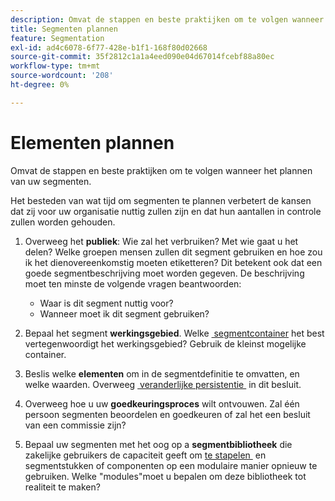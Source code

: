 ```yaml
---
description: Omvat de stappen en beste praktijken om te volgen wanneer het plannen van uw segmenten.
title: Segmenten plannen
feature: Segmentation
exl-id: ad4c6078-6f77-428e-b1f1-168f80d02668
source-git-commit: 35f2812c1a1a4eed090e04d67014fcebf88a80ec
workflow-type: tm+mt
source-wordcount: '208'
ht-degree: 0%

---
```


# Elementen plannen

Omvat de stappen en beste praktijken om te volgen wanneer het plannen van uw segmenten.

Het besteden van wat tijd om segmenten te plannen verbetert de kansen dat zij voor uw organisatie nuttig zullen zijn en dat hun aantallen in controle zullen worden gehouden.

1. Overweeg het **publiek**: Wie zal het verbruiken? Met wie gaat u het delen? Welke groepen mensen zullen dit segment gebruiken en hoe zou ik het dienovereenkomstig moeten etiketteren? Dit betekent ook dat een goede segmentbeschrijving moet worden gegeven. De beschrijving moet ten minste de volgende vragen beantwoorden:

   * Waar is dit segment nuttig voor?
   * Wanneer moet ik dit segment gebruiken?

1. Bepaal het segment **werkingsgebied**. Welke [&#x200B; segmentcontainer &#x200B;](/help/components/segmentation/seg-overview.md) het best vertegenwoordigt het werkingsgebied? Gebruik de kleinst mogelijke container.

1. Beslis welke **elementen** om in de segmentdefinitie te omvatten, en welke waarden. Overweeg [&#x200B; veranderlijke persistentie &#x200B;](/help/components/segmentation/seg-overview.md) in dit besluit.

1. Overweeg hoe u uw **goedkeuringsproces** wilt ontvouwen. Zal één persoon segmenten beoordelen en goedkeuren of zal het een besluit van een commissie zijn?
1. Bepaal uw segmenten met het oog op a **segmentbibliotheek** die zakelijke gebruikers de capaciteit geeft om [&#x200B; te stapelen &#x200B;](/help/components/segmentation/segmentation-workflow/seg-build.md) en segmentstukken of componenten op een modulaire manier opnieuw te gebruiken. Welke &quot;modules&quot;moet u bepalen om deze bibliotheek tot realiteit te maken?
